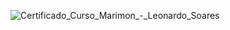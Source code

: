 ![Certificado_Curso_Marimon_-_Leonardo_Soares](https://github.com/user-attachments/assets/d889c9d6-3fc8-45e9-a37d-2ed1207d05e0)
